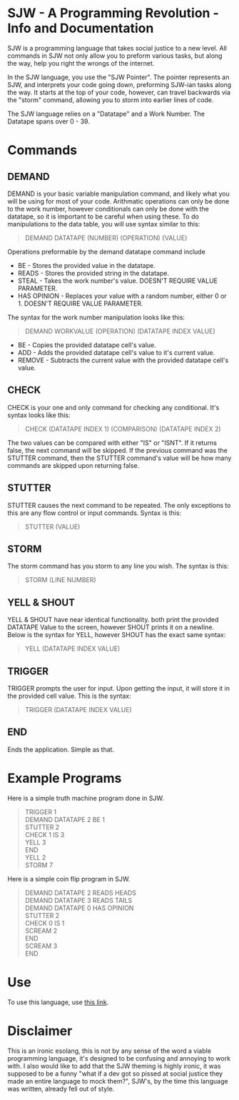 # SJW - A Programming Revolution - Info and Documentation

SJW is a programming language that takes social justice to a new level. All commands in SJW not only allow you to preform various tasks, but along the way, help you right the wrongs of the internet.  
  
In the SJW language, you use the "SJW Pointer". The pointer represents an SJW, and interprets your code going down, preforming SJW-ian tasks along the way. It starts at the top of your code, however, can travel backwards via the "storm" command, allowing you to storm into earlier lines of code.
  
The SJW language relies on a "Datatape" and a Work Number. The Datatape spans over 0 - 39.
# Commands
## DEMAND
DEMAND is your basic variable manipulation command, and likely what you will be using for most of your code. Arithmatic operations can only be done to the work number, however conditionals can only be done with the datatape, so it is important to be careful when using these. To do manipulations to the data table, you will use syntax similar to this:
> DEMAND DATATAPE (NUMBER) (OPERATION) {VALUE}

Operations preformable by the demand datatape command include
- BE - Stores the provided value in the datatape.
- READS - Stores the provided string in the datatape.
- STEAL - Takes the work number's value. DOESN'T REQUIRE VALUE PARAMETER.
- HAS OPINION - Replaces your value with a random number, either 0 or 1. DOESN'T REQUIRE VALUE PARAMETER.

The syntax for the work number manipulation looks like this:
> DEMAND WORKVALUE (OPERATION) (DATATAPE INDEX VALUE)

- BE - Copies the provided datatape cell's value.
- ADD - Adds the provided datatape cell's value to it's current value.
- REMOVE - Subtracts the current value with the provided datatape cell's value.

## CHECK
CHECK is your one and only command for checking any conditional. It's syntax looks like this:
> CHECK (DATATAPE INDEX 1) (COMPARISON) (DATATAPE INDEX 2)

The two values can be compared with either "IS" or "ISNT". If it returns false, the next command will be skipped. If the previous command was the STUTTER command, then the STUTTER command's value will be how many commands are skipped upon returning false.

## STUTTER
STUTTER causes the next command to be repeated. The only exceptions to this are any flow control or input commands. Syntax is this:
> STUTTER (VALUE)

## STORM
The storm command has you storm to any line you wish. The syntax is this:
> STORM (LINE NUMBER)

## YELL & SHOUT
YELL & SHOUT have near identical functionality. both print the provided DATATAPE Value to the screen, however SHOUT prints it on a newline. Below is the syntax for YELL, however SHOUT has the exact same syntax:
> YELL (DATATAPE INDEX VALUE)

## TRIGGER
TRIGGER prompts the user for input. Upon getting the input, it will store it in the provided cell value. This is the syntax:
> TRIGGER (DATATAPE INDEX VALUE)

## END
Ends the application. Simple as that.

# Example Programs
Here is a simple truth machine program done in SJW.
> TRIGGER 1  
> DEMAND DATATAPE 2 BE 1  
> STUTTER 2  
> CHECK 1 IS 3  
> YELL 3  
> END  
> YELL 2  
> STORM 7  

Here is a simple coin flip program in SJW.
> DEMAND DATATAPE 2 READS HEADS  
> DEMAND DATATAPE 3 READS TAILS  
> DEMAND DATATAPE 0 HAS OPINION  
> STUTTER 2  
> CHECK 0 IS 1  
> SCREAM 2  
> END  
> SCREAM 3  
> END  

# Use
To use this language, use [this link](https://poleymagik.github.io/sjwlang/).

# Disclaimer
This is an ironic esolang, this is not by any sense of the word a viable programming language, it's designed to be confusing and annoying to work with. I also would like to add that the SJW theming is highly ironic, it was supposed to be a funny "what if a dev got so pissed at social justice they made an entire language to mock them?", SJW's, by the time this language was written, already fell out of style.
